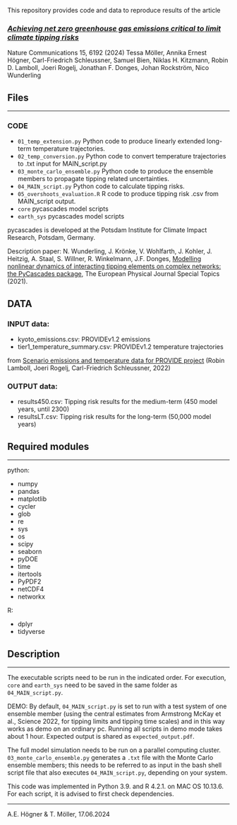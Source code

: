 This repository provides code and data to reproduce results of the article
### [*Achieving net zero greenhouse gas emissions critical to limit climate tipping risks*](https://www.nature.com/articles/s41467-024-49863-0)
Nature Communications 15, 6192 (2024)
Tessa Möller, Annika Ernest Högner, Carl-Friedrich Schleussner, Samuel Bien, Niklas H. Kitzmann, Robin D. Lamboll, Joeri Rogelj, Jonathan F. Donges, Johan Rockström, Nico Wunderling

## Files
_______________

### CODE
*  `01_temp_extension.py`			    Python code to produce linearly extended long-term temperature trajectories.
*  `02_temp_conversion.py`		    Python code to convert temperature trajectories to .txt input for MAIN_script.py
*  `03_monte_carlo_ensemble.py`  	Python code to produce the ensemble members to propagate tipping related uncertainties.
*  `04_MAIN_script.py`			      Python code to calculate tipping risks.
*  `05_overshoots_evaluation.R`		R code to produce tipping risk .csv from MAIN_script output.
*  `core`                         pycascades model scripts
*  `earth_sys`                    pycascades model scripts

pycascades is developed at the Potsdam Institute for Climate Impact Research, Potsdam, Germany.

Description paper: N. Wunderling, J. Krönke, V. Wohlfarth, J. Kohler, J. Heitzig, A. Staal, S. Willner, R. Winkelmann, J.F. Donges, [Modelling nonlinear dynamics of interacting tipping elements on complex networks: the PyCascades package](https://link.springer.com/article/10.1140/epjs/s11734-021-00155-4), The European Physical Journal Special Topics (2021).


## DATA
### INPUT data:
*  kyoto_emissions.csv:				    PROVIDEv1.2 emissions
*  tier1_temperature_summary.csv:	PROVIDEv1.2 temperature trajectories

from [Scenario emissions and temperature data for PROVIDE project](https://zenodo.org/record/7194542) (Robin Lamboll, Joeri Rogelj, Carl-Friedrich Schleussner, 2022)

### OUTPUT data:
*  results450.csv:				Tipping risk results for the medium-term (450 model years, until 2300)
*  resultsLT.csv:				Tipping risk results for the long-term (50,000 model years)


## Required modules
_______________

python:
* numpy
* pandas
* matplotlib
* cycler
* glob
* re
* sys
* os
* scipy
* seaborn
* pyDOE
* time
* itertools
* PyPDF2
* netCDF4
* networkx

R:
* dplyr
* tidyverse


## Description
_______________

The executable scripts need to be run in the indicated order. For execution, `core` and `earth_sys` need to be saved in the same folder as `04_MAIN_script.py`.

DEMO: By default, `04_MAIN_script.py` is set to run with a test system of one ensemble member (using the central estimates from Armstrong McKay et al., Science 2022, for tipping limits and tipping time scales) and in this way works as demo on an ordinary pc. Running all scripts in demo mode takes about 1 hour. Expected output is shared as `expected_output.pdf`. 

The full model simulation needs to be run on a parallel computing cluster. `03_monte_carlo_ensemble.py` generates a `.txt` file with the Monte Carlo ensemble members; this needs to be referred to as input in the bash shell script file that also executes `04_MAIN_script.py`, depending on your system.

This code was implemented in Python 3.9. and R 4.2.1. on MAC OS 10.13.6. For each script, it is advised to first check dependencies.

_________________________
A.E. Högner & T. Möller, 17.06.2024
